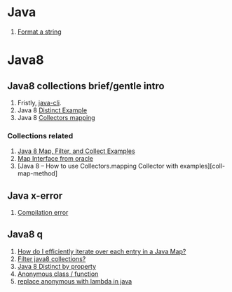 # Java
1. [Format a string][string-format]

[string-format]: https://docs.oracle.com/javase/tutorial/java/data/numberformat.html

# Java8
<!-- todo diff statefull filter and x filter -->

## Java8 collections brief/gentle intro
1. Fristly, [java-cli][java-cli].
1. Java 8 [Distinct Example][distinct-example]
1. Java 8 [Collectors mapping][collectors.mapping]

[java-cli]: https://introcs.cs.princeton.edu/java/15inout/linux-cmd.html
[distinct-example]: https://www.concretepage.com/java/jdk-8/java-8-distinct-example
[collectors.mapping]: https://www.javabrahman.com/java-8/java-8-how-to-use-collectors-mapping-collector-with-examples/

### Collections related
1. [Java 8 Map, Filter, and Collect Examples][dzone-map-filter-collect]
1. [Map Interface from oracle][oracle-map-def]
1. [Java 8 – How to use Collectors.mapping Collector with examples][coll-map-method]

[dzone-map-filter-collect]: https://dzone.com/articles/how-to-use-map-filter-collect-of-stream-in-java-8
[oracle-map-def]: https://docs.oracle.com/javase/tutorial/collections/interfaces/map.html
[oracle-map-def]: https://www.javabrahman.com/java-8/java-8-how-to-use-collectors-mapping-collector-with-examples/

## Java x-error
1. [Compilation error][com-err]

[com-err]: https://stackoverflow.com/questions/25706216/what-does-a-cannot-find-symbol-or-cannot-resolve-symbol-error-mean

## Java8 q
1. [How do I efficiently iterate over each entry in a Java Map?][java8-coll-q]
1. [Filter java8 collections?][filter-coll]
1. [Java 8 Distinct by property][java8-distinct-by-prop]
1. [Anonymous class / function][anonym-class]
1. [replace anonymous with lambda in java][replace-with-lamda-kah]


[java8-coll-q]: https://stackoverflow.com/questions/46898/how-do-i-efficiently-iterate-over-each-entry-in-a-java-map
[filter-coll]: https://stackoverflow.com/questions/122105/what-is-the-best-way-to-filter-a-java-collection
[java8-distinct-by-prop]: https://stackoverflow.com/questions/23699371/java-8-distinct-by-property
[anonym-class]: https://stackoverflow.com/questions/2755445/how-can-i-write-an-anonymous-function-in-java
[replace-with-lamda-kah]: https://stackoverflow.com/questions/37695456/how-to-replace-anonymous-with-lambda-in-java

